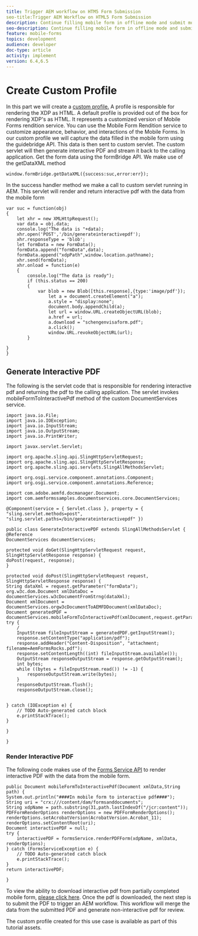 ```yaml
---
title: Trigger AEM workflow on HTM5 Form Submission
seo-title:Trigger AEM Workflow on HTML5 Form Submission
description: Continue filling mobile form in offline mode and submit mobile form to trigger AEM workflow
seo-description: Continue filling mobile form in offline mode and submit mobile form to trigger AEM workflow
feature: mobile-forms
topics: development
audience: developer
doc-type: article
activity: implement
version: 6.4,6.5
---
```


# Create Custom Profile

In this part we will create a [custom profile.](https://helpx.adobe.com/livecycle/help/mobile-forms/creating-profile.html) A profile is responsible for rendering the XDP as HTML. A default profile is provided out of the box for rendering XDP's as HTML. It represents a customized version of Mobile Forms rendition service. You can use the Mobile Form Rendition service to customize appearance, behavior, and interactions of the Mobile Forms. In our custom profile we will capture the data filled in the mobile form using the guidebridge API. This data is then sent to custom servlet. The custom servlet will then generate interactive PDF and stream it back to the calling application.
Get the form data using the formBridge API. We make use of the getDataXML method

```javascript{.line-numbers}
window.formBridge.getDataXML({success:suc,error:err});
```

In the success handler method we make a call to custom servlet running in AEM. This servlet will render and return interactive pdf with the data from the mobile form

```javascript{.line-numbers}
var suc = function(obj)
{
    let xhr = new XMLHttpRequest();
    var data = obj.data;
    console.log("The data is "+data);
    xhr.open('POST','/bin/generateinteractivepdf');
    xhr.responseType = 'blob';
    let formData = new FormData();
    formData.append("formData",data);
    formData.append("xdpPath",window.location.pathname);
    xhr.send(formData);
    xhr.onload = function(e)
    {
        console.log("The data is ready");
        if (this.status == 200)
        {
            var blob = new Blob([this.response],{type:'image/pdf'});
                let a = document.createElement("a");
                a.style = "display:none";
                document.body.appendChild(a);
                let url = window.URL.createObjectURL(blob);
                a.href = url;
                a.download = "schengenvisaform.pdf";
                a.click();
                window.URL.revokeObjectURL(url);
        }

}
}

```
## Generate Interactive PDF

The following is the servlet code that is responsible for rendering interactive pdf and returning the pdf to the calling application. The servlet invokes mobileFormToInteractivePdf method of the custom DocumentServices service.

```java{.line-numbers}
import java.io.File;
import java.io.IOException;
import java.io.InputStream;
import java.io.OutputStream;
import java.io.PrintWriter;

import javax.servlet.Servlet;

import org.apache.sling.api.SlingHttpServletRequest;
import org.apache.sling.api.SlingHttpServletResponse;
import org.apache.sling.api.servlets.SlingAllMethodsServlet;

import org.osgi.service.component.annotations.Component;
import org.osgi.service.component.annotations.Reference;

import com.adobe.aemfd.docmanager.Document;
import com.aemformssamples.documentservices.core.DocumentServices;

@Component(service = { Servlet.class }, property = { "sling.servlet.methods=post",
"sling.servlet.paths=/bin/generateinteractivepdf" })

public class GenerateInteractivePDF extends SlingAllMethodsServlet {
@Reference
DocumentServices documentServices;

protected void doGet(SlingHttpServletRequest request, SlingHttpServletResponse response) {
doPost(request, response);
}

protected void doPost(SlingHttpServletRequest request, SlingHttpServletResponse response) {
String dataXml = request.getParameter("formData");
org.w3c.dom.Document xmlDataDoc = documentServices.w3cDocumentFromStrng(dataXml);
Document xmlDocument = documentServices.orgw3cDocumentToAEMFDDocument(xmlDataDoc);
Document generatedPDF = documentServices.mobileFormToInteractivePdf(xmlDocument,request.getParameter("xdpPath"));
try {
    /
    InputStream fileInputStream = generatedPDF.getInputStream();
    response.setContentType("application/pdf");
    response.addHeader("Content-Disposition", "attachment; filename=AemFormsRocks.pdf");
    response.setContentLength((int) fileInputStream.available());
    OutputStream responseOutputStream = response.getOutputStream();
    int bytes;
    while ((bytes = fileInputStream.read()) != -1) {
        responseOutputStream.write(bytes);
    }
    responseOutputStream.flush();
    responseOutputStream.close();


} catch (IOException e) {
    // TODO Auto-generated catch block
    e.printStackTrace();
}

}

}

```

### Render Interactive PDF

The following code makes use of the [Forms Service API](https://helpx.adobe.com/aem-forms/6/javadocs/com/adobe/fd/forms/api/FormsService.html) to render interactive PDF with the data from the mobile form.

```java{.line-numbers}
public Document mobileFormToInteractivePdf(Document xmlData,String path) {
System.out.println("####In mobile form to interactive pdf####");
String uri = "crx:///content/dam/formsanddocuments";
String xdpName = path.substring(31,path.lastIndexOf("/jcr:content"));
PDFFormRenderOptions renderOptions = new PDFFormRenderOptions();
renderOptions.setAcrobatVersion(AcrobatVersion.Acrobat_11);
renderOptions.setContentRoot(uri);
Document interactivePDF = null;
try {
    interactivePDF = formsService.renderPDFForm(xdpName, xmlData, renderOptions);
} catch (FormsServiceException e) {
    // TODO Auto-generated catch block
    e.printStackTrace();
}
return interactivePDF;

}

```
To view the ability to download interactive pdf from partially completed mobile form, [please click here](https://forms.enablementadobe.com/content/dam/formsanddocuments/schengen.xdp/jcr:content).
Once the pdf is downloaded, the next step is to submit the PDF to trigger an AEM workflow. This workflow will merge the data from the submitted PDF and generate non-interactive pdf for review.

The custom profile created for this use case is available as part of this tutorial assets.
